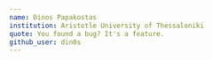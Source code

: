 ```yaml
---
name: Dinos Papakostas
institution: Aristotle University of Thessaloniki
quote: You found a bug? It's a feature.
github_user: din0s
---
```

